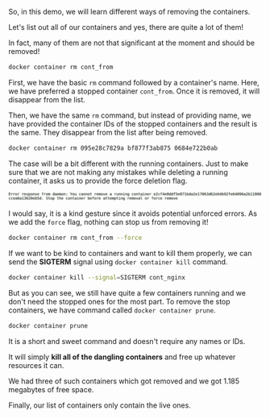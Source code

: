

So, in this demo, we will learn different ways of removing the containers.

Let's list out all of our containers and yes, there are quite a lot of them!

In fact, many of them are not that significant at the moment and should be removed!

```bash
docker container rm cont_from
```

First, we have the basic `rm` command followed by a container's name. Here, we have preferred a stopped container `cont_from`. Once it is removed, it will disappear from the list.

Then, we have the same `rm` command, but instead of providing name, we have provided the container IDs of the stopped containers and the result is the same. They disappear from the list after being removed.

```bash
docker container rm 095e28c7829a bf877f3ab875 0684e722b0ab
```

The case will be a bit different with the running containers. Just to make sure that we are not making any mistakes while deleting a running container, it asks us to provide the force deletion flag.

![](2024-02-05-15-31-04.png)

I would say, it is a kind gesture since it avoids potential unforced errors. As we add the `force` flag, nothing can stop us from removing it!

```bash
docker container rm cont_from --force
```

If we want to be kind to containers and want to kill them properly, we can send the **SIGTERM** signal using `docker container kill` command.

```bash
docker container kill --signal=SIGTERM cont_nginx
```

But as you can see, we still have quite a few containers running and we don't need the stopped ones for the most part. To remove the stop containers, we have command called `docker container prune`.

```bash
docker container prune
```

It is a short and sweet command and doesn't require any names or IDs.

It will simply **kill all of the dangling containers** and free up whatever resources it can.

We had three of such containers which got removed and we got 1.185 megabytes of free space.

Finally, our list of containers only contain the live ones.